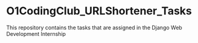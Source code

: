 # O1CodingClub_URLShortener_Tasks
This repository contains the tasks that are assigned in the Django Web Development Internship
